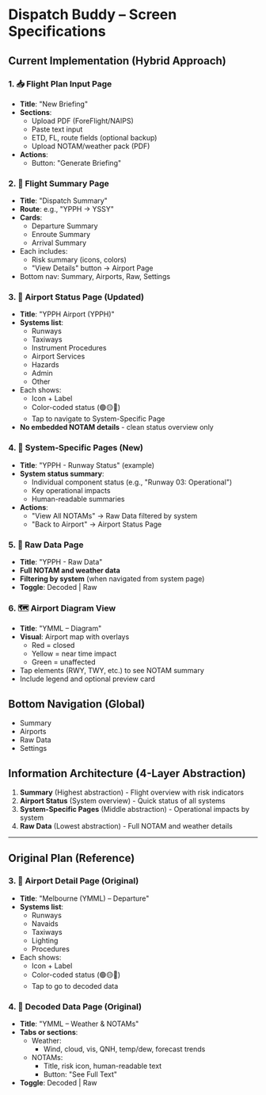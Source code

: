 # Dispatch Buddy – Screen Specifications

## Current Implementation (Hybrid Approach)

### 1. 📥 Flight Plan Input Page
- **Title**: "New Briefing"
- **Sections**:
  - Upload PDF (ForeFlight/NAIPS)
  - Paste text input
  - ETD, FL, route fields (optional backup)
  - Upload NOTAM/weather pack (PDF)
- **Actions**:
  - Button: "Generate Briefing"

### 2. 🧭 Flight Summary Page
- **Title**: "Dispatch Summary"
- **Route**: e.g., "YPPH → YSSY"
- **Cards**:
  - Departure Summary
  - Enroute Summary
  - Arrival Summary
- Each includes:
  - Risk summary (icons, colors)
  - "View Details" button → Airport Page
- Bottom nav: Summary, Airports, Raw, Settings

### 3. 🛫 Airport Status Page (Updated)
- **Title**: "YPPH Airport (YPPH)"
- **Systems list**:
  - Runways
  - Taxiways
  - Instrument Procedures
  - Airport Services
  - Hazards
  - Admin
  - Other
- Each shows:
  - Icon + Label
  - Color-coded status (🟢🟡🔴)
  - Tap to navigate to System-Specific Page
- **No embedded NOTAM details** - clean status overview only

### 4. 🔧 System-Specific Pages (New)
- **Title**: "YPPH - Runway Status" (example)
- **System status summary**:
  - Individual component status (e.g., "Runway 03: Operational")
  - Key operational impacts
  - Human-readable summaries
- **Actions**:
  - "View All NOTAMs" → Raw Data filtered by system
  - "Back to Airport" → Airport Status Page

### 5. 📑 Raw Data Page
- **Title**: "YPPH - Raw Data"
- **Full NOTAM and weather data**
- **Filtering by system** (when navigated from system page)
- **Toggle**: Decoded | Raw

### 6. 🗺 Airport Diagram View
- **Title**: "YMML – Diagram"
- **Visual**: Airport map with overlays
  - Red = closed
  - Yellow = near time impact
  - Green = unaffected
- Tap elements (RWY, TWY, etc.) to see NOTAM summary
- Include legend and optional preview card

## Bottom Navigation (Global)
- Summary
- Airports
- Raw Data
- Settings

## Information Architecture (4-Layer Abstraction)
1. **Summary** (Highest abstraction) - Flight overview with risk indicators
2. **Airport Status** (System overview) - Quick status of all systems
3. **System-Specific Pages** (Middle abstraction) - Operational impacts by system
4. **Raw Data** (Lowest abstraction) - Full NOTAM and weather details

---

## Original Plan (Reference)

### 3. 🛫 Airport Detail Page (Original)
- **Title**: "Melbourne (YMML) – Departure"
- **Systems list**:
  - Runways
  - Navaids
  - Taxiways
  - Lighting
  - Procedures
- Each shows:
  - Icon + Label
  - Color-coded status (🟢🟡🔴)
  - Tap to go to decoded data

### 4. 📑 Decoded Data Page (Original)
- **Title**: "YMML – Weather & NOTAMs"
- **Tabs or sections**:
  - Weather:
    - Wind, cloud, vis, QNH, temp/dew, forecast trends
  - NOTAMs:
    - Title, risk icon, human-readable text
    - Button: "See Full Text"
- **Toggle**: Decoded | Raw

